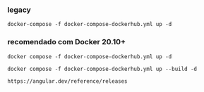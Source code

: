 ### legacy
```
docker-compose -f docker-compose-dockerhub.yml up -d
```

### recomendado com Docker 20.10+
```
docker compose -f docker-compose-dockerhub.yml up -d

docker compose -f docker-compose-dockerhub.yml up --build -d
```

```
https://angular.dev/reference/releases
```